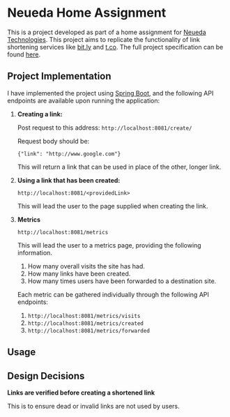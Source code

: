 # Neueda Home Assignment

This is a project developed as part of a home assignment for [Neueda Technologies](https://www.neueda.com/). This project aims to replicate the functionality of link shortening services like [bit.ly](https://bitly.com/) and [t.co](https://developer.twitter.com/en/docs/tco). The full project specification can be found [here](docs/assignment-spec.docx). 

## Project Implementation

I have implemented the project using [Spring Boot](https://spring.io/projects/spring-boot), and the following API endpoints are available upon running the application:

1. **Creating a link:** 
   
    Post request to this address: `http://localhost:8081/create/`

    Request body should be: 

    ```
    {"link": "http://www.google.com"}
    ```

    This will return a link that can be used in place of the other, longer link. 
   
2. **Using a link that has been created:**

    `http://localhost:8081/<providedLink>`
   
    This will lead the user to the page supplied when creating the link. 

3. **Metrics**
    
    `http://localhost:8081/metrics`
   
    This will lead the user to a metrics page, providing the following information. 
   
    1. How many overall visits the site has had.
    2. How many links have been created.
    3. How many times users have been forwarded to a destination site.
    
    Each metric can be gathered individually through the following API endpoints:
    
    1. `http://localhost:8081/metrics/visits`
    2. `http://localhost:8081/metrics/created`
    3. `http://localhost:8081/metrics/forwarded`
   
## Usage

## Design Decisions

**Links are verified before creating a shortened link**

This is to ensure dead or invalid links are not used by users. 